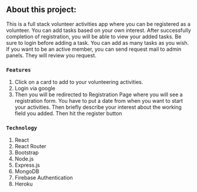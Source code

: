 ## About this project:

This is a full stack volunteer activities app where you can be registered as a volunteer. You can add tasks based on your own interest. After successfully completion of registration, you will be able to view your added tasks. Be sure to login before adding a task. You can add as many tasks as you wish. If you want to be an active member, you can send request mail to admin panels. They will review you request.

### `Features`

1. Click on a card to add to your volunteering activities.
2. Login via google
3. Then you will be redirected to Registration Page where you will see a registration form. You have to put a date from when you want to start your activities. Then briefly describe your interest about the working field you added. Then hit the register button

### `Technology`

1. React
2. React Router
3. Bootstrap
4. Node.js
5. Express.js
6. MongoDB
7. Firebase Authentication
8. Heroku

